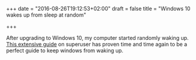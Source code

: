 +++
date = "2016-08-26T19:12:53+02:00"
draft = false
title = "Windows 10 wakes up from sleep at random"

+++

After upgrading to Windows 10, my computer started randomly waking up. [This extensive guide](http://superuser.com/questions/973009/conclusively-stop-wake-timers-from-waking-windows-10-desktop) on superuser has proven time and time again to be a perfect guide to keep windows from waking up.
